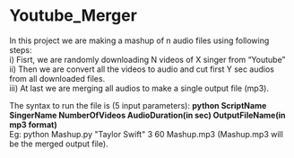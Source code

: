# Youtube_Merger

In this project we are making a mashup of n audio files using following steps:<br>
i) Fisrt, we are randomly downloading N videos of X singer from “Youtube”<br>
ii) Then we are convert all the videos to audio and cut first Y sec audios from all downloaded files.<br> 
iii) At last we are merging all audios to make a single output file (mp3).<br>

The syntax to run the file is (5 input parameters): <b> python  ScriptName  SingerName  NumberOfVideos  AudioDuration(in sec)  OutputFileName(in mp3 format)</b><br>
Eg: python Mashup.py "Taylor Swift" 3 60 Mashup.mp3 (Mashup.mp3 will be the merged output file).




